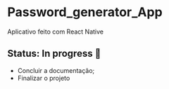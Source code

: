 # Password_generator_App
Aplicativo feito com React Native
## Status: In progress 🚧
- Concluir a documentação;
- Finalizar o projeto
